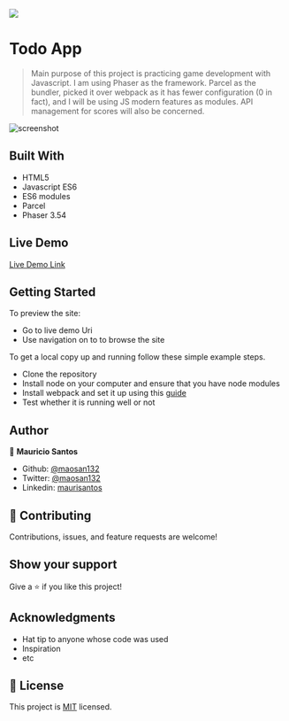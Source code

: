 ![](https://img.shields.io/badge/Microverse-blueviolet)

# Todo App

> Main purpose of this project is practicing game development with Javascript. I am using Phaser as the framework. Parcel as the bundler, picked it over webpack as it has fewer configuration (0 in fact), and I will be using JS modern features as modules. API management for scores will also be concerned.

![screenshot](./todo_screenshot.png)

## Built With

- HTML5
- Javascript ES6
- ES6 modules
- Parcel
- Phaser 3.54

## Live Demo

[Live Demo Link](http://mauriciosantos.paternit.com/io/rpg-game/)


## Getting Started

To preview the site:

- Go to live demo Uri
- Use navigation on to to browse the site

To get a local copy up and running follow these simple example steps.

- Clone the repository
- Install node on your computer and ensure that you have node modules
- Install webpack and set it up using this [guide](https://webpack.js.org/guides/asset-management/#setup)
- Test whether it is running well or not


## Author

👤 **Mauricio Santos**

- Github: [@maosan132](https://github.com/maosan132)
- Twitter: [@maosan132](https://twitter.com/maosan132)
- Linkedin: [maurisantos](https://www.linkedin.com/in/mauricsantos)


## 🤝 Contributing

Contributions, issues, and feature requests are welcome!

## Show your support

Give a ⭐️ if you like this project!

## Acknowledgments

- Hat tip to anyone whose code was used
- Inspiration
- etc

## 📝 License

This project is [MIT](lic.url) licensed.
